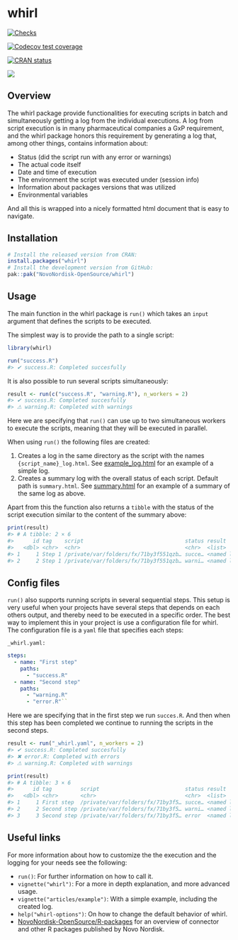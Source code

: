 
<!-- README.md is generated from README.Rmd. Please edit that file -->

# whirl

<!-- badges: start -->

[![Checks](https://github.com/NovoNordisk-OpenSource/whirl/actions/workflows/check_and_co.yaml/badge.svg)](https://github.com/NovoNordisk-OpenSource/whirl/actions/workflows/check_and_co.yaml)

[![Codecov test
coverage](https://codecov.io/gh/NovoNordisk-OpenSource/whirl/graph/badge.svg)](https://app.codecov.io/gh/NovoNordisk-OpenSource/whirl)

[![CRAN
status](https://www.r-pkg.org/badges/version/whirl)](https://CRAN.R-project.org/package=whirl)

[<img src="http://pharmaverse.org/shields/whirl.svg">](https://pharmaverse.org)

<!-- badges: end -->

## Overview

The whirl package provide functionalities for executing scripts in batch
and simultaneously getting a log from the individual executions. A log
from script execution is in many pharmaceutical companies a GxP
requirement, and the whirl package honors this requirement by generating
a log that, among other things, contains information about:

- Status (did the script run with any error or warnings)
- The actual code itself
- Date and time of execution
- The environment the script was executed under (session info)
- Information about packages versions that was utilized
- Environmental variables

And all this is wrapped into a nicely formatted html document that is
easy to navigate.

## Installation

``` r
# Install the released version from CRAN:
install.packages("whirl")
# Install the development version from GitHub:
pak::pak("NovoNordisk-OpenSource/whirl")
```

## Usage

The main function in the whirl package is `run()` which takes an `input`
argument that defines the scripts to be executed.

The simplest way is to provide the path to a single script:

``` r
library(whirl)

run("success.R")
#> ✔ success.R: Completed succesfully
```

It is also possible to run several scripts simultaneously:

``` r
result <- run(c("success.R", "warning.R"), n_workers = 2)
#> ✔ success.R: Completed succesfully
#> ⚠ warning.R: Completed with warnings
```

Here we are specifying that `run()` can use up to two simultaneous
workers to execute the scripts, meaning that they will be executed in
parallel.

When using `run()` the following files are created:

1.  Creates a log in the same directory as the script with the names
    `{script_name}_log.html`. See
    [example_log.html](https://novonordisk-opensource.github.io/whirl/articles/example_log.html)
    for an example of a simple log.
2.  Creates a summary log with the overall status of each script.
    Default path is `summary.html`. See
    [summary.html](https://novonordisk-opensource.github.io/whirl/articles/summary.html)
    for an example of a summary of the same log as above.

Apart from this the function also returns a `tibble` with the status of
the script execution similar to the content of the summary above:

``` r
print(result)
#> # A tibble: 2 × 6
#>      id tag    script                                status result       log_dir
#>   <dbl> <chr>  <chr>                                 <chr>  <list>       <chr>  
#> 1     1 Step 1 /private/var/folders/fx/71by3f551qzb… succe… <named list> /priva…
#> 2     2 Step 1 /private/var/folders/fx/71by3f551qzb… warni… <named list> /priva…
```

## Config files

`run()` also supports running scripts in several sequential steps. This
setup is very useful when your projects have several steps that depends
on each others output, and thereby need to be executed in a specific
order. The best way to implement this in your project is use a
configuration file for whirl. The configuration file is a `yaml` file
that specifies each steps:

`_whirl.yaml:`

``` yaml
steps:
  - name: "First step"
    paths:
      - "success.R"
  - name: "Second step"
    paths:
      - "warning.R"
      - "error.R"``
```

Here we are specifying that in the first step we run `succes.R`. And
then when this step has been completed we continue to running the
scripts in the second steps.

``` r
result <- run("_whirl.yaml", n_workers = 2)
#> ✔ success.R: Completed succesfully
#> ✖ error.R: Completed with errors
#> ⚠ warning.R: Completed with warnings
```

``` r
print(result)
#> # A tibble: 3 × 6
#>      id tag         script                           status result       log_dir
#>   <dbl> <chr>       <chr>                            <chr>  <list>       <chr>  
#> 1     1 First step  /private/var/folders/fx/71by3f5… succe… <named list> /priva…
#> 2     2 Second step /private/var/folders/fx/71by3f5… warni… <named list> /priva…
#> 3     3 Second step /private/var/folders/fx/71by3f5… error  <named list> /priva…
```

## Useful links

For more information about how to customize the the execution and the
logging for your needs see the following:

- `run()`: For further information on how to call it.
- `vignette("whirl")`: For a more in depth explanation, and more
  advanced usage.
- `vignette("articles/example")`: With a simple example, including the
  created log.
- `help("whirl-options")`: On how to change the default behavior of
  whirl.
- [NovoNordisk-OpenSource/R-packages](https://novonordisk-opensource.github.io/R-packages/)
  for an overview of connector and other R packages published by Novo
  Nordisk.
